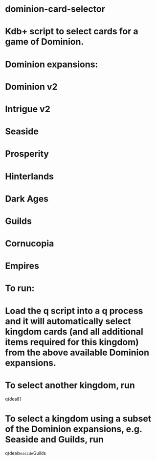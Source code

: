 # dominion-card-selector

# Kdb+ script to select cards for a game of Dominion.

# Dominion expansions:
# Dominion v2
# Intrigue v2
# Seaside
# Prosperity
# Hinterlands
# Dark Ages
# Guilds
# Cornucopia
# Empires

# To run:
# Load the q script into a q process and it will automatically select kingdom cards (and all additional items required for this kingdom) from the above available Dominion expansions.
# To select another kingdom, run
q)deal[]
# To select a kingdom using a subset of the Dominion expansions, e.g. Seaside and Guilds, run
q)deal`Seaside`Guilds
